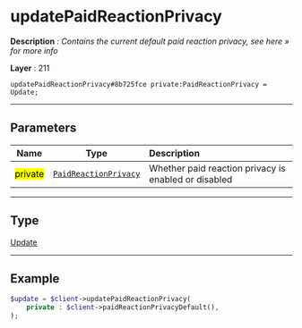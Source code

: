 # updatePaidReactionPrivacy

**Description** : *Contains the current default paid reaction privacy, see here » for more info*

**Layer** : 211

```tl
updatePaidReactionPrivacy#8b725fce private:PaidReactionPrivacy = Update;
```

---

## Parameters

| Name | Type | Description |
| :---: | :---: | :--- |
| <mark>private</mark> | [`PaidReactionPrivacy`](type/PaidReactionPrivacy) | Whether paid reaction privacy is enabled or disabled |

---

## Type

[Update](type/Update)

---

## Example

```php
$update = $client->updatePaidReactionPrivacy(
	private : $client->paidReactionPrivacyDefault(),
);
```